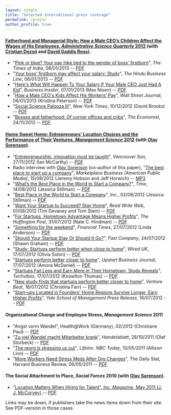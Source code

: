 ```yaml
---
layout: single
title: "Selected international press coverage"
permalink: /press/
author_profile: true
---
```


####  [Fatherhood and Managerial Style: How a Male CEO’s Children Affect the Wages of His Employees, _**Administrative Science Quarterly**_ 2012](../posts/2012/fatherhood-managerial-style/) (with [Cristian Dezsö](https://scholar.google.com/citations?user=ycXk6WsAAAAJ) and [David Gaddis Ross](https://scholar.google.com/citations?user=cIGfEy0AAAAJ)).
  * "[Pink or blue? Your pay hike tied to the gender of boss' firstborn](http://timesofindia.indiatimes.com/home/science/Pink-or-blue-Your-pay-hike-tied-to-the-gender-of-boss-firstborn/articleshow/17933980.cms)", _The Times of India_, 08/01/2013 -- [PDF](https://files.msdahl.com/Press/ASQ12/2013-01-08_TimesOfIndia.pdf)
  * "[Your boss’ firstborn may affect your salary: Study](http://www.thehindubusinessline.com/features/your-boss-firstborn-may-affect-your-salary-study/article4283163.ece)", _The Hindu Business Line_, 08/01/2013 -- [PDF](https://files.msdahl.com/Press/ASQ12/2013-01-08_TheHinduBusinessLine.pdf)
  * "[Here's What Will Happen To Your Salary If Your Male CEO Just Had A Kid](http://www.businessinsider.com/how-a-ceos-kids-affect-your-pay-2013-1)", _Business Insider_, 07/01/2013 (Max Nisen) -- [PDF](https://files.msdahl.com/Press/ASQ12/2013-01-07_BusinessInsider.pdf)
  * "[How a Male CEO's Kids Affect His Workers' Pay](http://online.wsj.com/article/SB10001424127887324391104578225710891707312.html)", _Wall Street Journal_, 06/01/2013 (Kristina Peterson) -- [PDF](https://files.msdahl.com/Press/ASQ12/2013-01-06_WSJ.pdf)
  * "[Social Science Palooza III](http://www.nytimes.com/2012/12/11/opinion/brooks-social-science-palooza-iii.html?_r=0)", _New York Times_, 10/12/2012 (David Brooks) -- [PDF](https://files.msdahl.com/Press/ASQ12/2012-12-10_NYTimes.pdf)
  * "[Bosses and fatherhood: Of corner offices and cribs](http://www.economist.com/news/business/21567082-when-your-boss-has-baby-watch-your-wallet-corner-offices-and-cribs)", _The Economist_, 24/11/2012 -- [PDF](https://files.msdahl.com/Press/ASQ12/2012-11-24_TheEconomist.pdf)


#### [Home Sweet Home: Entrepreneurs’ Location Choices and the Performance of Their Ventures, _**Management Science**_ 2012](https://../posts/2012/homesweethome/) (with [Olav Sorenson](http://www.olavsorenson.net)).
  * "[Entrepreneurship, innovation must be taught](http://www.vancouversun.com/business/2035/Entrepreneurship+innovation+must+taught/7618255/story.html)", _Vancouver Sun_, 27/11/2012 (Ian McCarthy) -- [PDF](https://files.msdahl.com/Press/HSH/2012-11-27_VancouverSun.pdf)
  * Radio interview with <a title="Olav Sorenson" href="http://www.olavsorenson.net" target="_blank">Olav Sorenson</a> (co-author of this paper), "[The best place to start up a company](http://www.marketplace.org/topics/world/best-place-start-company)", _Marketplace Business (American Public Media)_, 15/08/2012 (Jeremy Hobson and Jeff Horwich) -- [MP3](https://files.msdahl.com/Press/HSH/2012-08-15_MarketplaceRadioOlav.mp3")
  * "[What’s the Best Place in the World to Start a Company?](http://business.time.com/2012/08/14/whats-the-best-place-in-the-world-to-start-a-company/)", _Time_, 14/08/2012 (Jessica Stillman) -- [PDF](https://files.msdahl.com/Press/HSH/2012-08-14_Time.pdf)
  * "[Best Place in the World to Start a Company](http://www.inc.com/jessica-stillman/best-place-to-start-a-company.html)", _Inc._, 02/08/2012 (Jessica Stillman) -- [PDF](https://files.msdahl.com/Press/HSH/2012-08-02_Inc.pdf)
  * "[Want Your Startup to Succeed? Stay Home](http://www.readwriteweb.com/start/2012/08/want-your-startup-to-succeed-stay-home.php)", _Read Write Web_, 01/08/2012 (Tim Devaney and Tom Stein) -- [PDF](https://files.msdahl.com/Press/HSH/2012-08-01_ReadWriteWeb.pdf)
  * "[For Startups, Hometown Advantage Means Higher Profits](http://www.huffingtonpost.com/2012/07/30/startup-hometown-advantage_n_1719035.html)", _The Huffington Post_, 31/07/2012 (Nate C. Hindman) -- [PDF](https://files.msdahl.com/Press/HSH/2012-07-31_HuffingtonPost.pdf)
  * "[Something for the weekend](http://www.ft.com/cms/s/2/0ff2e4b6-d4e1-11e1-b476-00144feabdc0.html)", _Financial Times_, 27/07/2012 (Linda Anderson) -- [PDF](https://files.msdahl.com/Press/HSH/2012-07-27_FinancialTimes.pdf)
  * "[Should Your Startup Stay Or Should It Go?](http://www.fastcompany.com/1843427/should-your-startup-stay-or-should-it-go)", _Fast Company_, 24/07/2012 (Shawn Graham) -- [PDF](https://files.msdahl.com/Press/HSH/2012-07-24_FastCompany.pdf)
  * "[Study: Startups perform better when close to home](http://www.wired.co.uk/news/archive/2012-07/17/startups-close-to-home)", _Wired UK_, 17/07/2012 (Olivia Solon) -- [PDF](https://files.msdahl.com/Press/HSH/2012-07-17_WiredUK.pdf)
  * "[Startups perform better closer to home](http://upstart.bizjournals.com/news/wire/2012/07/17/startups-perform-better-closer-to-home.html)", _Upstart Business Journal_, 17/07/2012 (Amora McDaniel) -- [PDF](https://files.msdahl.com/Press/HSH/2012-07-17_UpstartBusinessJournal.pdf)
  * "[Startups Fail Less and Earn More in Their Hometown, Study Reveals](http://www.techvibes.com/blog/startups-fail-less-and-earn-more-in-their-hometown-study-reveals-2012-07-17)", _Techvibes_, 17/07/2012 (Knowlton Thomas) -- [PDF](https://files.msdahl.com/Press/HSH/2012-07-17_TechVibes.pdf)
  * "[New study finds that startups perform better closer to home](http://venturebeat.com/2012/07/16/new-study-finds-that-startups-perform-better-closer-to-home/)", _Venture Beat_, 16/07/2012 (Christina Farr) -- [PDF](https://files.msdahl.com/Press/HSH/2012-07-16_VentureBeat.pdf)
  * "[Start-ups Located in Founders' Home Regions Survive Longer, Earn Higher Profits](http://mba.yale.edu/news_events/CMS/Articles/7616.shtml)", _Yale School of Management Press Release_, 16/07/2012 -- [PDF](https://files.msdahl.com/Press/HSH/2012-07-16_Yale.pdf)


####  Organizational Change and Employee Stress, _**Management Science**_ 2011
  * "Angst vorm Wandel", Health@Work (Germany), 02/2012 (Christiane Paul) -- [PDF](https://files.msdahl.com/Press/HealthatWork02-2012.pdf)
  * "[Zu viel Wandel macht Mitarbeiter krank](http://www.handelsblatt.com/politik/oekonomie/wissenswert/zu-viel-wandel-macht-mitarbeiter-krank/5750110.html?p5750110=all)", _Handelsblatt_, 28/10/2011 (Olaf Storbeck) -- [PDF](https://files.msdahl.com/Press/Handelsblatt28-10-2011.pdf)
  * "[The reorg is stressing us out](http://lifeinc.today.msnbc.msn.com/_news/2011/05/10/6612737-the-reorg-is-stressing-us-out)", _LifeInc. NBC Today_, 10/05/2011 (Allison Linn) -- [PDF](https://files.msdahl.com/Press/Inc.Magazine05-2011.pdf)
  * "[More Workers Need Stress Meds After Org Changes](http://web.hbr.org/email/archive/dailystat.php?date=050611)", The Daily Stat, Harvard Business Review, 06/05/2011  -- [PDF](https://files.msdahl.com/Press/DailyStatBlogHBR06-05-2011.pdf)


#### The Social Attachment to Place, _**Social Forces**_ 2010 (with [Olav Sorenson](http://www.olavsorenson.net)).
  * "[Location Matters When Hiring for Talent", _Inc. Magazine_, May 2011 (J. J. McCorvey) ](http://www.inc.com/magazine/20110501/location-matters-when-hiring-for-talent.html) -- [PDF](https://files.msdahl.com/Press/Inc.Magazine05-2011.pdf)


Links may be down, if publishers take the news items down from their site. See PDF-version in those cases.
